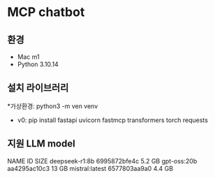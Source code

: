 # MCP chatbot


## 환경
- Mac m1
- Python 3.10.14

## 설치 라이브러리
*가상환경: python3 -m ven venv

- v0: 
pip install fastapi uvicorn fastmcp transformers torch requests


## 지원 LLM model
NAME              ID              SIZE
deepseek-r1:8b    6995872bfe4c    5.2 GB
gpt-oss:20b       aa4295ac10c3    13 GB
mistral:latest    6577803aa9a0    4.4 GB
